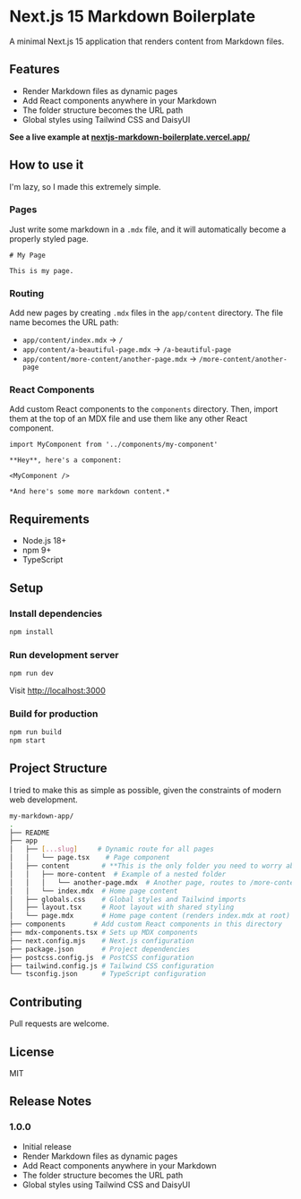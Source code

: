 # Next.js 15 Markdown Boilerplate

A minimal Next.js 15 application that renders content from Markdown files.

## Features

- Render Markdown files as dynamic pages
- Add React components anywhere in your Markdown
- The folder structure becomes the URL path
- Global styles using Tailwind CSS and DaisyUI

**See a live example at [nextjs-markdown-boilerplate.vercel.app/](https://nextjs-markdown-boilerplate.vercel.app/)**

## How to use it

I'm lazy, so I made this extremely simple.

### Pages

Just write some markdown in a `.mdx` file, and it will automatically become a properly styled page.

```mdx
# My Page

This is my page.
```

### Routing

Add new pages by creating `.mdx` files in the `app/content` directory. The file name becomes the URL path:

- `app/content/index.mdx` → `/`
- `app/content/a-beautiful-page.mdx` → `/a-beautiful-page`
- `app/content/more-content/another-page.mdx` → `/more-content/another-page`

### React Components

Add custom React components to the `components` directory. Then, import them at the top of an MDX file and use them like any other React component.

```mdx
import MyComponent from '../components/my-component'

**Hey**, here's a component:

<MyComponent />

*And here's some more markdown content.*
```

## Requirements

- Node.js 18+
- npm 9+
- TypeScript

## Setup

### Install dependencies

```bash
npm install
```

### Run development server

```bash
npm run dev
```

Visit <http://localhost:3000>

### Build for production

```bash
npm run build
npm start
```

## Project Structure

I tried to make this as simple as possible, given the constraints of modern web development.

```bash
my-markdown-app/
.
├── README
├── app
│   ├── [...slug]     # Dynamic route for all pages
│   │   └── page.tsx    # Page component
│   ├── content        # **This is the only folder you need to worry about.**
│   │   ├── more-content  # Example of a nested folder
│   │   │   └── another-page.mdx  # Another page, routes to /more-content/another-page
│   │   └── index.mdx  # Home page content
│   ├── globals.css    # Global styles and Tailwind imports
│   ├── layout.tsx     # Root layout with shared styling
│   └── page.mdx       # Home page content (renders index.mdx at root)
├── components       # Add custom React components in this directory
├── mdx-components.tsx # Sets up MDX components
├── next.config.mjs    # Next.js configuration  
├── package.json       # Project dependencies
├── postcss.config.js  # PostCSS configuration
├── tailwind.config.js # Tailwind CSS configuration
└── tsconfig.json      # TypeScript configuration
```

## Contributing

Pull requests are welcome.

## License

MIT

## Release Notes

### 1.0.0

- Initial release
- Render Markdown files as dynamic pages
- Add React components anywhere in your Markdown
- The folder structure becomes the URL path
- Global styles using Tailwind CSS and DaisyUI
